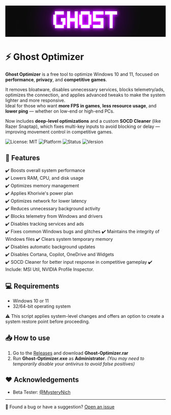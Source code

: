 ![Logo](https://github.com/louzkk/Ghost-Optimizer/blob/e70941415963195a2192215ff950054b26ade25b/Resources/newbanner.png)

# ⚡ Ghost Optimizer

**Ghost Optimizer** is a free tool to optimize Windows 10 and 11, focused on **performance**, **privacy**, and **competitive games**.

It removes bloatware, disables unnecessary services, blocks telemetry/ads, optimizes the connection, and applies advanced tweaks to make the system lighter and more responsive.  
Ideal for those who want **more FPS in games**, **less resource usage**, and **lower ping** — whether on low-end or high-end PCs.

Now includes **deep-level optimizations** and a custom **SOCD Cleaner** (like Razer Snaptap), which fixes multi-key inputs to avoid blocking or delay — improving movement control in competitive games.

![License: MIT](https://img.shields.io/badge/License-MIT-yellow.svg) 
![Platform](https://img.shields.io/badge/platform-Windows-blue) 
![Status](https://img.shields.io/badge/status-beta-red) 
![Version](https://img.shields.io/badge/version-3.0.0-blue) 

## 🚀 Features

✔️ Boosts overall system performance  
✔️ Lowers RAM, CPU, and disk usage  
✔️ Optimizes memory management  
✔️ Applies Khorivie's power plan  
✔️ Optimizes network for lower latency  
✔️ Reduces unnecessary background activity  
✔️ Blocks telemetry from Windows and drivers  
✔️ Disables tracking services and ads  
✔️ Fixes common Windows bugs and glitches
✔️ Maintains the integrity of Windows files
✔️ Clears system temporary memory  
✔️ Disables automatic background updates  
✔️ Disables Cortana, Copilot, OneDrive and Widgets  
✔️ SOCD Cleaner for better input response in competitive gameplay
✔️ Include: MSI Util, NVIDIA Profile Inspector.

## 💻 Requirements

- Windows 10 or 11  
- 32/64-bit operating system  

⚠️ This script applies system-level changes and offers an option to create a system restore point before proceeding.

## 📥 How to use

1. Go to the [Releases](https://github.com/louzkk/Ghost-Optimizer/releases) and download **Ghost-Optimizer.rar**  
2. Run **Ghost-Optimizer.exe** as **Administrator**.
   *(You may need to temporarily disable your antivirus to avoid false positives)*

## ❤️ Acknowledgements

- Beta Tester: [@MysteryNich](https://github.com/MysteryNich)

---

💬 Found a bug or have a suggestion? [Open an issue](https://github.com/louzkk/Ghost-Optimizer/issues)
